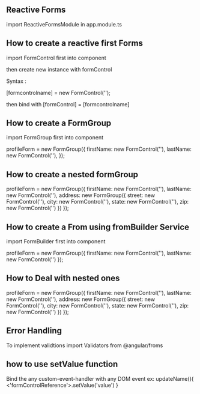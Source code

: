 ## Reactive Forms
import  ReactiveFormsModule in app.module.ts

## How to create a reactive first Forms
import FormControl first into component

then create new instance with formControl

Syntax : 

[formcontrolname]  = new FormControl('');

then bind with [formControl] = [formcontrolname]

## How to create a FormGroup 

import FormGroup first into component

 profileForm = new FormGroup({
    firstName: new FormControl(''),
    lastName: new FormControl(''),
  });

## How to create a nested formGroup

profileForm = new FormGroup({
    firstName: new FormControl(''),
    lastName: new FormControl(''),
    address: new FormGroup({
      street: new FormControl(''),
      city: new FormControl(''),
      state: new FormControl(''),
      zip: new FormControl('')
    })
  });

##  How to create a From using fromBuilder Service 

import FormBuilder first into component


profileForm = new FormGroup({
  firstName: new FormControl(''),
  lastName: new FormControl('')
});

## How to Deal with nested ones

profileForm = new FormGroup({
  firstName: new FormControl(''),
  lastName: new FormControl(''),
  address: new FormGroup({
    street: new FormControl(''),
    city: new FormControl(''),
    state: new FormControl(''),
    zip: new FormControl('')
  })
});

## Error Handling
To implement validtions 
import Validators from @angular/froms




 





## how to use setValue function
Bind the any custom-event-handler with any DOM event 
ex: 
updateName(){
    <'formControlReference'>.setValue('value')
  }